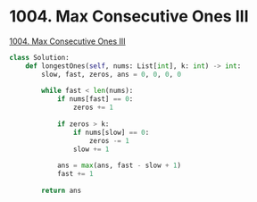 # 1004. Max Consecutive Ones III

[1004. Max Consecutive Ones III](https://leetcode.com/problems/max-consecutive-ones-iii/)

```python
class Solution:
    def longestOnes(self, nums: List[int], k: int) -> int:
        slow, fast, zeros, ans = 0, 0, 0, 0
        
        while fast < len(nums):
            if nums[fast] == 0:
                zeros += 1
            
            if zeros > k:
                if nums[slow] == 0:
                    zeros -= 1
                slow += 1
            
            ans = max(ans, fast - slow + 1)
            fast += 1
        
        return ans
```

